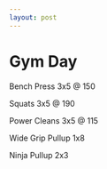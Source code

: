 ```yaml
---
layout: post
---
```


Gym Day
=======

Bench Press 3x5 @ 150

Squats 3x5 @ 190

Power Cleans 3x5 @ 115

Wide Grip Pullup 1x8

Ninja Pullup 2x3
